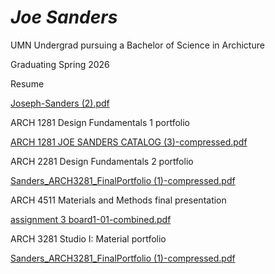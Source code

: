 # *Joe Sanders*

UMN Undergrad pursuing a Bachelor of Science in Archicture 

Graduating Spring 2026

Resume

[Joseph-Sanders (2).pdf](https://github.com/user-attachments/files/17250385/Joseph-Sanders.2.pdf)

ARCH 1281 Design Fundamentals 1 portfolio

[ARCH 1281 JOE SANDERS CATALOG (3)-compressed.pdf](https://github.com/user-attachments/files/17250392/ARCH.1281.JOE.SANDERS.CATALOG.3.-compressed.pdf)

ARCH 2281 Design Fundamentals 2 portfolio

[Sanders_ARCH3281_FinalPortfolio (1)-compressed.pdf](https://github.com/user-attachments/files/17250398/Sanders_ARCH3281_FinalPortfolio.1.-compressed.pdf)

ARCH 4511 Materials and Methods final presentation

[assignment 3 board1-01-combined.pdf](https://github.com/user-attachments/files/17250400/assignment.3.board1-01-combined.pdf)

ARCH 3281 Studio I: Material portfolio

[Sanders_ARCH3281_FinalPortfolio (1)-compressed.pdf](https://github.com/user-attachments/files/17250401/Sanders_ARCH3281_FinalPortfolio.1.-compressed.pdf)
